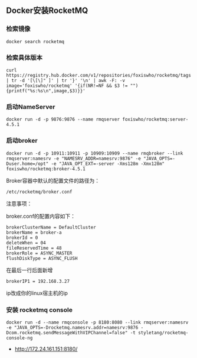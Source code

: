 ## Docker安装RocketMQ

### 检索镜像

```
docker search rocketmq
```

### 检索具体版本

```
curl https://registry.hub.docker.com/v1/repositories/foxiswho/rocketmq/tags | tr -d '[\[\]" ]' | tr '}' '\n' | awk -F: -v image='foxiswho/rocketmq' '{if(NR!=NF && $3 != ""){printf("%s:%s\n",image,$3)}}'
```

### 启动NameServer

```
docker run -d -p 9876:9876 --name rmqserver foxiswho/rocketmq:server-4.5.1
```

### 启动broker

```
docker run -d -p 10911:10911 -p 10909:10909 --name rmqbroker --link rmqserver:namesrv -e "NAMESRV_ADDR=namesrv:9876" -e "JAVA_OPTS=-Duser.home=/opt" -e "JAVA_OPT_EXT=-server -Xms128m -Xmx128m" foxiswho/rocketmq:broker-4.5.1
```

Broker容器中默认的配置文件的路径为：

```
/etc/rocketmq/broker.conf
```

注意事项：

broker.conf的配置内容如下：

```none
brokerClusterName = DefaultCluster
brokerName = broker-a
brokerId = 0
deleteWhen = 04
fileReservedTime = 48
brokerRole = ASYNC_MASTER
flushDiskType = ASYNC_FLUSH
```

在最后一行后面新增

```
brokerIP1 = 192.168.3.27
```

ip改成你的linux宿主机的ip

### 安装 rocketmq console

```
docker run -d --name rmqconsole -p 8180:8080 --link rmqserver:namesrv -e "JAVA_OPTS=-Drocketmq.namesrv.addr=namesrv:9876 -Dcom.rocketmq.sendMessageWithVIPChannel=false" -t styletang/rocketmq-console-ng
```

* http://172.24.161.151:8180/